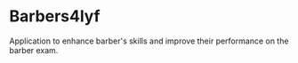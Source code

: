 # Barbers4lyf

Application to enhance barber's skills and improve their performance on the barber exam.